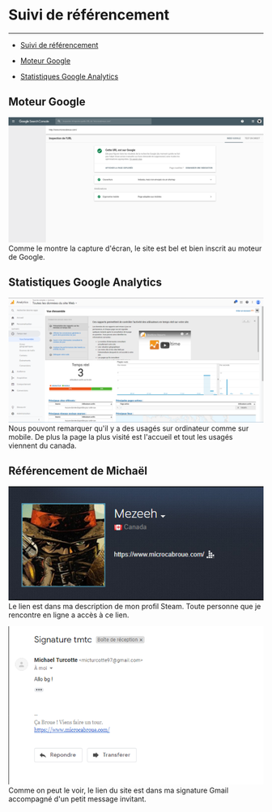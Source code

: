 # Suivi de référencement

---

<!-- MDTOC maxdepth:6 firsth1:1 numbering:0 flatten:0 bullets:1 updateOnSave:1 -->

-   [Suivi de référencement](#suivi-de-référencement)

-   [Moteur Google](#moteur-google)

-   [Statistiques Google Analytics](#statistiques-google-analytics)

## Moteur Google

![alt text](image/index-google.png 'Capture du moteur google')
Comme le montre la capture d'écran, le site est bel et bien inscrit au moteur de Google.

## Statistiques Google Analytics

![alt text](image/analytics.png 'Capture des statistique Google Analytics')
Nous pouvont remarquer qu'il y a des usagés sur ordinateur comme sur mobile. De plus la page la plus visité est l'accueil et tout les usagés viennent du canada.

## Référencement de Michaël

![alt text](image/steam-michael.png 'Capture du lien sur mon profil Steam')  
Le lien est dans ma description de mon profil Steam. Toute personne que je rencontre en ligne a accès à ce lien.

![alt text](image/signature-gmail-michael.png 'Capture du lien dans ma signature sur Gmail')  
Comme on peut le voir, le lien du site est dans ma signature Gmail accompagné d'un petit message invitant.
